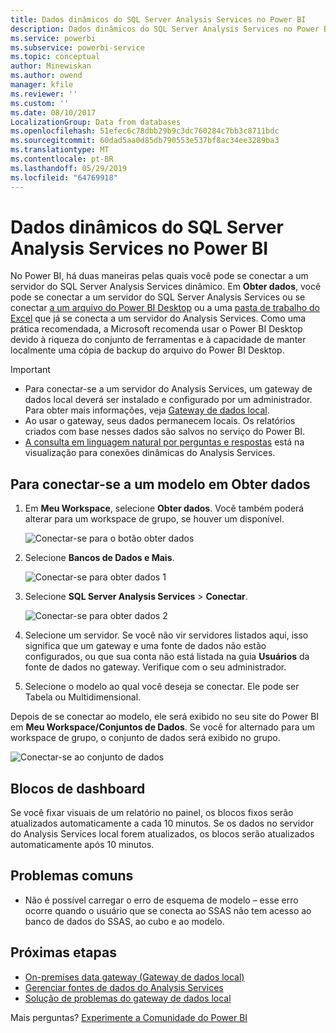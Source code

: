 ```yaml
---
title: Dados dinâmicos do SQL Server Analysis Services no Power BI
description: Dados dinâmicos do SQL Server Analysis Services no Power BI. Isso é feito por meio de uma fonte de dados que foi configurada para um gateway corporativo.
ms.service: powerbi
ms.subservice: powerbi-service
ms.topic: conceptual
author: Minewiskan
ms.author: owend
manager: kfile
ms.reviewer: ''
ms.custom: ''
ms.date: 08/10/2017
LocalizationGroup: Data from databases
ms.openlocfilehash: 51efec6c78dbb29b9c3dc760284c7bb3c8711bdc
ms.sourcegitcommit: 60dad5aa0d85db790553e537bf8ac34ee3289ba3
ms.translationtype: MT
ms.contentlocale: pt-BR
ms.lasthandoff: 05/29/2019
ms.locfileid: "64769918"
---
```

# <a name="sql-server-analysis-services-live-data-in-power-bi"></a>Dados dinâmicos do SQL Server Analysis Services no Power BI

No Power BI, há duas maneiras pelas quais você pode se conectar a um servidor do SQL Server Analysis Services dinâmico. Em **Obter dados**, você pode se conectar a um servidor do SQL Server Analysis Services ou se conectar [a um arquivo do Power BI Desktop](service-desktop-files.md) ou a uma [pasta de trabalho do Excel](service-excel-workbook-files.md) que já se conecta a um servidor do Analysis Services. Como uma prática recomendada, a Microsoft recomenda usar o Power BI Desktop devido à riqueza do conjunto de ferramentas e à capacidade de manter localmente uma cópia de backup do arquivo do Power BI Desktop.

>[!IMPORTANT]
> * Para conectar-se a um servidor do Analysis Services, um gateway de dados local deverá ser instalado e configurado por um administrador. Para obter mais informações, veja [Gateway de dados local](service-gateway-onprem.md).
> * Ao usar o gateway, seus dados permanecem locais.  Os relatórios criados com base nesses dados são salvos no serviço do Power BI. 
> * [A consulta em linguagem natural por perguntas e respostas](service-q-and-a-direct-query.md) está na visualização para conexões dinâmicas do Analysis Services.

## <a name="to-connect-to-a-model-from-get-data"></a>Para conectar-se a um modelo em Obter dados

1. Em **Meu Workspace**, selecione **Obter dados**. Você também poderá alterar para um workspace de grupo, se houver um disponível.

   ![Conectar-se para o botão obter dados](media/sql-server-analysis-services-tabular-data/connecttoas_getdatabutton.png)

2. Selecione **Bancos de Dados e Mais**.

   ![Conectar-se para obter dados 1](media/sql-server-analysis-services-tabular-data/connecttoas_getdata_1.png)

3. Selecione **SQL Server Analysis Services** > **Conectar**.

   ![Conectar-se para obter dados 2](media/sql-server-analysis-services-tabular-data/connecttoas_getdata_2.png)

4. Selecione um servidor. Se você não vir servidores listados aqui, isso significa que um gateway e uma fonte de dados não estão configurados, ou que sua conta não está listada na guia **Usuários** da fonte de dados no gateway. Verifique com o seu administrador.

5. Selecione o modelo ao qual você deseja se conectar. Ele pode ser Tabela ou Multidimensional.

Depois de se conectar ao modelo, ele será exibido no seu site do Power BI em **Meu Workspace/Conjuntos de Dados**. Se você for alternado para um workspace de grupo, o conjunto de dados será exibido no grupo.

![Conectar-se ao conjunto de dados](media/sql-server-analysis-services-tabular-data/connecttoas_dataset_5.png)

## <a name="dashboard-tiles"></a>Blocos de dashboard

Se você fixar visuais de um relatório no painel, os blocos fixos serão atualizados automaticamente a cada 10 minutos. Se os dados no servidor do Analysis Services local forem atualizados, os blocos serão atualizados automaticamente após 10 minutos.

## <a name="common-issues"></a>Problemas comuns

* Não é possível carregar o erro de esquema de modelo – esse erro ocorre quando o usuário que se conecta ao SSAS não tem acesso ao banco de dados do SSAS, ao cubo e ao modelo.

## <a name="next-steps"></a>Próximas etapas

* [On-premises data gateway (Gateway de dados local)](service-gateway-onprem.md)  
* [Gerenciar fontes de dados do Analysis Services](service-gateway-enterprise-manage-ssas.md)  
* [Solução de problemas do gateway de dados local](service-gateway-onprem-tshoot.md)  

Mais perguntas? [Experimente a Comunidade do Power BI](http://community.powerbi.com/)